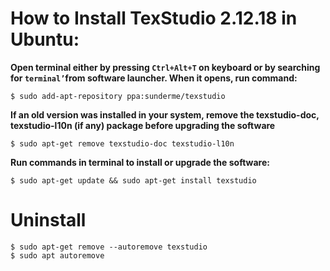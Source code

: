 How to Install TexStudio 2.12.18 in Ubuntu:
==============================================

**Open terminal either by pressing `Ctrl+Alt+T` on keyboard or by searching for `terminal’`from software launcher. When it opens, run command:**

```
$ sudo add-apt-repository ppa:sunderme/texstudio
```

**If an old version was installed in your system, remove the texstudio-doc, texstudio-l10n (if any) package before upgrading the software**

```
$ sudo apt-get remove texstudio-doc texstudio-l10n
```


**Run commands in terminal to install or upgrade the software:**

```
$ sudo apt-get update && sudo apt-get install texstudio
```


Uninstall
===============

```
$ sudo apt-get remove --autoremove texstudio
$ sudo apt autoremove
```